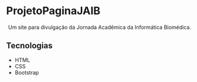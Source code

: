 # ProjetoPaginaJAIB

<p align="center">Um site para divulgação da Jornada Acadêmica da Informática Biomédica.</p>


## Tecnologias
* HTML
* CSS
* Bootstrap
